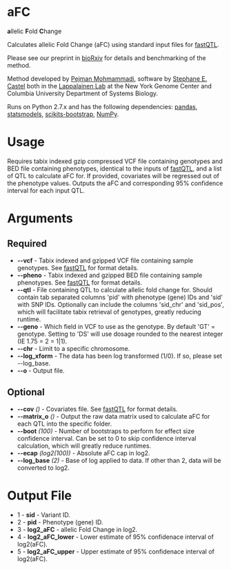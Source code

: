 
# aFC
**a**llelic **F**old **C**hange

Calculates allelic Fold Change (aFC) using standard input files for [fastQTL](http://fastqtl.sourceforge.net).

Please see our preprint in [bioRxiv](http://biorxiv.org/content/early/2016/09/30/078717.abstract) for details and benchmarking of the method.

Method developed by [Pejman Mohmammadi](mailto:pmohammadi@nygenome.org), software by [Stephane E. Castel](mailto:scastel@nygenome.org) both in the [Lappalainen Lab](http://tllab.org) at the New York Genome Center and Columbia University Department of Systems Biology.

Runs on Python 2.7.x and has the following dependencies: [pandas](http://pandas.pydata.org), [statsmodels](http://statsmodels.sourceforge.net), [scikits-bootstrap](https://github.com/cgevans/scikits-bootstrap), [NumPy](http://www.numpy.org).

# Usage
Requires tabix indexed gzip compressed VCF file containing genotypes and BED file containing phenotypes, identical to the inputs of [fastQTL](http://fastqtl.sourceforge.net), and a list of QTL to calculate aFC for. If provided, covariates will be regressed out of the phenotype values. Outputs the aFC and corresponding 95% confidence interval for each input QTL.

# Arguments
## Required
* **--vcf** - Tabix indexed and gzipped VCF file containing sample genotypes. See [fastQTL](http://fastqtl.sourceforge.net/pages/format_vcf.html) for format details.
* **--pheno** - Tabix indexed and gzipped BED file containing sample phenotypes. See [fastQTL](http://fastqtl.sourceforge.net/pages/format_bed.html) for format details.
* **--qtl** - File containing QTL to calculate allelic fold change for. Should contain tab separated columns 'pid' with phenotype (gene) IDs and 'sid' with SNP IDs. Optionally can include the columns 'sid_chr' and 'sid_pos', which will facilitate tabix retrieval of genotypes, greatly reducing runtime.
* **--geno** - Which field in VCF to use as the genotype. By default 'GT' = genotype. Setting to 'DS' will use dosage rounded to the nearest integer (IE 1.75 = 2 = 1|1).
* **--chr** - Limit to a specific chromosome.
* **--log_xform** - The data has been log transformed (1/0). If so, please set --log_base.
* **--o** - Output file.

## Optional
* **--cov** _()_ - Covariates file. See [fastQTL](http://fastqtl.sourceforge.net/pages/format_cov.html) for format details.
* **--matrix_o** _()_ - Output the raw data matrix used to calculate aFC for each QTL into the specific folder.
* **--boot** _(100)_ - Number of bootstraps to perform for effect size confidence interval. Can be set to 0 to skip confidence interval calculation, which will greatly reduce runtimes.
* **--ecap** _(log2(100))_ - Absolute aFC cap in log2.
* **--log_base** _(2)_ - Base of log applied to data. If other than 2, data will be converted to log2.

# Output File

* 1 - **sid** - Variant ID.
* 2 - **pid** - Phenotype (gene) ID.
* 3 - **log2_aFC** - allelic Fold Change in log2.
* 4 - **log2_aFC_lower** - Lower estimate of 95% confidenace interval of log2(aFC).
* 5 - **log2_aFC_upper** - Upper estimate of 95% confidenace interval of log2(aFC).
